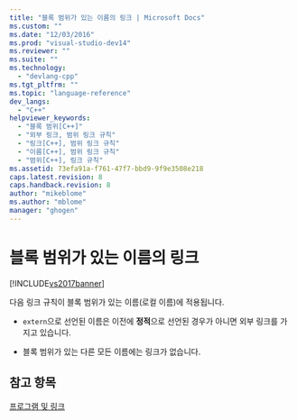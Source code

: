 ```yaml
---
title: "블록 범위가 있는 이름의 링크 | Microsoft Docs"
ms.custom: ""
ms.date: "12/03/2016"
ms.prod: "visual-studio-dev14"
ms.reviewer: ""
ms.suite: ""
ms.technology: 
  - "devlang-cpp"
ms.tgt_pltfrm: ""
ms.topic: "language-reference"
dev_langs: 
  - "C++"
helpviewer_keywords: 
  - "블록 범위[C++]"
  - "외부 링크, 범위 링크 규칙"
  - "링크[C++], 범위 링크 규칙"
  - "이름[C++], 범위 링크 규칙"
  - "범위[C++], 링크 규칙"
ms.assetid: 73efa91a-f761-47f7-bbd9-9f9e3508e218
caps.latest.revision: 8
caps.handback.revision: 8
author: "mikeblome"
ms.author: "mblome"
manager: "ghogen"
---
```

# 블록 범위가 있는 이름의 링크
[!INCLUDE[vs2017banner](../assembler/inline/includes/vs2017banner.md)]

다음 링크 규칙이 블록 범위가 있는 이름\(로컬 이름\)에 적용됩니다.  
  
-   `extern`으로 선언된 이름은 이전에 **정적**으로 선언된 경우가 아니면 외부 링크를 가지고 있습니다.  
  
-   블록 범위가 있는 다른 모든 이름에는 링크가 없습니다.  
  
## 참고 항목  
 [프로그램 및 링크](../cpp/program-and-linkage-cpp.md)